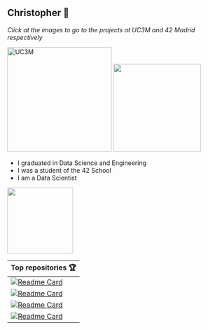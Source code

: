 
## Christopher 👋

<em>Click at the images to go to the projects at UC3M and 42 Madrid respectively</em>
<div class="header">
    <a href="https://github.com/chriss1245/uc3m"><img width="238" alt="UC3M" src="https://user-images.githubusercontent.com/58918297/143498752-5a0bc15b-b261-45a8-9af5-60087ba0db45.png"></a>
    <a href="https://github.com/chriss1245/42madrid"><img width="200" src="https://user-images.githubusercontent.com/58918297/143498748-90b4b6d4-a34d-46fa-95a0-d52f064e16ff.jpg"></a>
</div class="header">

- I graduated in Data Science and Engineering
- I was a student of the 42 School
- I am a Data Scientist

<img height="150px" src="https://github-readme-stats.vercel.app/api?username=chriss1245&count_private=true&show_icons=true&theme=dark">


|**Top repositories** 🏆|
|----------------|
| [![Readme Card](https://github-readme-stats.vercel.app/api/pin/?username=chriss1245&repo=uc3m&theme=vue-dark)](https://github.com/chriss1245/uc3m)|
| [![Readme Card](https://github-readme-stats.vercel.app/api/pin/?username=chriss1245&repo=42madrid&theme=vue-dark)](https://github.com/chriss1245/42madrid)|
| [![Readme Card](https://github-readme-stats.vercel.app/api/pin/?username=chriss1245&repo=reinforcement_learning_in_finance&theme=vue-dark)](https://github.com/chriss1245/reinforcement_learning_in_finance)|
| [![Readme Card](https://github-readme-stats.vercel.app/api/pin/?username=chriss1245&repo=data_science&theme=vue-dark)](https://github.com/chriss1245/data_science)|


<!--
| [![Readme Card](https://github-readme-stats.vercel.app/api/pin/?username=chriss1245&repo=data_science&theme=vue-dark)](https://github.com/chriss1245/data_science)|
|[Numerical Methods](https://github.com/chriss1245/numerical_methods)| A set of algorithms that implement a wide range of numerical methods I reviewd at the UC3M|
|[Face Recognizer](https://github.com/chriss1245/face-recognizer_with_fda_pca_knn)| We combined pca, fisher discriminant and knn to make a classifier that recognizes people. We achived an accuracy of more than 85 percent!|
|[Spanish Dream Team](https://github.com/chriss1245/SpanishDreamTeam)| We developed a data mining project using data of the spanish league of soccer. We tried to create the best team based on the results we got from the stats of the teams.|
|[Numerical Methods](https://github.com/chriss1245/numerical_methods)| A set of algorithms that implement a wide range of numerical methods I reviewd at the UC3M|
|[Mario vs Kong](https://github.com/chriss1245/DonkeyKong)|Implementation in python of the classic game Mario vs Kong|
|[Game Server]()|A personal project which implements a web server of javascript videogames|

**chriss1245/chriss1245** is a ✨ _special_ ✨ repository because its `README.md` (this file) appears on your GitHub profile.

Here are some ideas to get you started:

- 🔭 I’m currently working on ...
- 🌱 I’m currently learning ...
- 👯 I’m looking to collaborate on ...
- 🤔 I’m looking for help with ...
- 💬 Ask me about ...
- 📫 How to reach me: ...
- 😄 Pronouns: ...
- ⚡ Fun fact: ...
-->
